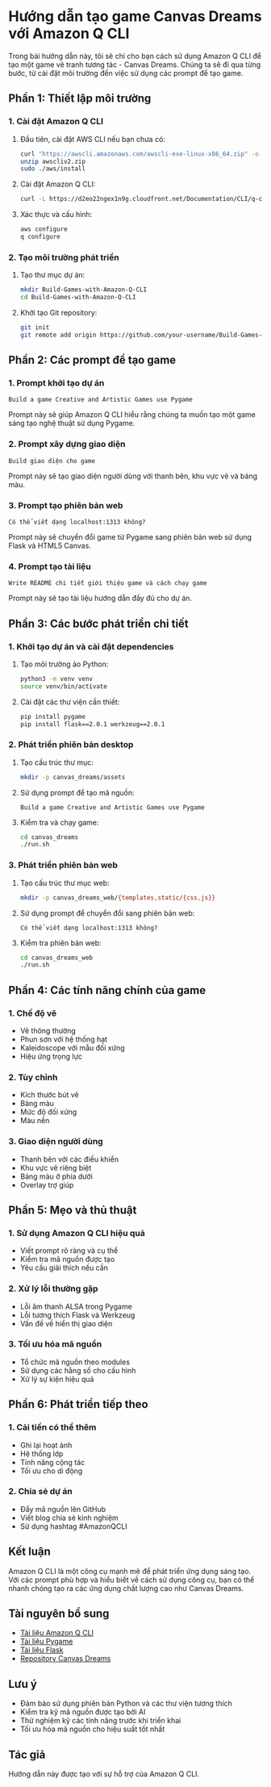 # Hướng dẫn tạo game Canvas Dreams với Amazon Q CLI

Trong bài hướng dẫn này, tôi sẽ chỉ cho bạn cách sử dụng Amazon Q CLI để tạo một game vẽ tranh tương tác - Canvas Dreams. Chúng ta sẽ đi qua từng bước, từ cài đặt môi trường đến việc sử dụng các prompt để tạo game.

## Phần 1: Thiết lập môi trường

### 1. Cài đặt Amazon Q CLI

1. Đầu tiên, cài đặt AWS CLI nếu bạn chưa có:
   ```bash
   curl "https://awscli.amazonaws.com/awscli-exe-linux-x86_64.zip" -o "awscliv2.zip"
   unzip awscliv2.zip
   sudo ./aws/install
   ```

2. Cài đặt Amazon Q CLI:
   ```bash
   curl -L https://d2eo22ngex1n9g.cloudfront.net/Documentation/CLI/q-cli-installer.sh | sh
   ```

3. Xác thực và cấu hình:
   ```bash
   aws configure
   q configure
   ```

### 2. Tạo môi trường phát triển

1. Tạo thư mục dự án:
   ```bash
   mkdir Build-Games-with-Amazon-Q-CLI
   cd Build-Games-with-Amazon-Q-CLI
   ```

2. Khởi tạo Git repository:
   ```bash
   git init
   git remote add origin https://github.com/your-username/Build-Games-with-Amazon-Q-CLI.git
   ```

## Phần 2: Các prompt để tạo game

### 1. Prompt khởi tạo dự án
```
Build a game Creative and Artistic Games use Pygame
```
Prompt này sẽ giúp Amazon Q CLI hiểu rằng chúng ta muốn tạo một game sáng tạo nghệ thuật sử dụng Pygame.

### 2. Prompt xây dựng giao diện
```
Build giao diện cho game
```
Prompt này sẽ tạo giao diện người dùng với thanh bên, khu vực vẽ và bảng màu.

### 3. Prompt tạo phiên bản web
```
Có thể viết dạng localhost:1313 không?
```
Prompt này sẽ chuyển đổi game từ Pygame sang phiên bản web sử dụng Flask và HTML5 Canvas.

### 4. Prompt tạo tài liệu
```
Write README chi tiết giới thiệu game và cách chạy game
```
Prompt này sẽ tạo tài liệu hướng dẫn đầy đủ cho dự án.

## Phần 3: Các bước phát triển chi tiết

### 1. Khởi tạo dự án và cài đặt dependencies

1. Tạo môi trường ảo Python:
   ```bash
   python3 -m venv venv
   source venv/bin/activate
   ```

2. Cài đặt các thư viện cần thiết:
   ```bash
   pip install pygame
   pip install flask==2.0.1 werkzeug==2.0.1
   ```

### 2. Phát triển phiên bản desktop

1. Tạo cấu trúc thư mục:
   ```bash
   mkdir -p canvas_dreams/assets
   ```

2. Sử dụng prompt để tạo mã nguồn:
   ```
   Build a game Creative and Artistic Games use Pygame
   ```

3. Kiểm tra và chạy game:
   ```bash
   cd canvas_dreams
   ./run.sh
   ```

### 3. Phát triển phiên bản web

1. Tạo cấu trúc thư mục web:
   ```bash
   mkdir -p canvas_dreams_web/{templates,static/{css,js}}
   ```

2. Sử dụng prompt để chuyển đổi sang phiên bản web:
   ```
   Có thể viết dạng localhost:1313 không?
   ```

3. Kiểm tra phiên bản web:
   ```bash
   cd canvas_dreams_web
   ./run.sh
   ```

## Phần 4: Các tính năng chính của game

### 1. Chế độ vẽ
- Vẽ thông thường
- Phun sơn với hệ thống hạt
- Kaleidoscope với mẫu đối xứng
- Hiệu ứng trọng lực

### 2. Tùy chỉnh
- Kích thước bút vẽ
- Bảng màu
- Mức độ đối xứng
- Màu nền

### 3. Giao diện người dùng
- Thanh bên với các điều khiển
- Khu vực vẽ riêng biệt
- Bảng màu ở phía dưới
- Overlay trợ giúp

## Phần 5: Mẹo và thủ thuật

### 1. Sử dụng Amazon Q CLI hiệu quả
- Viết prompt rõ ràng và cụ thể
- Kiểm tra mã nguồn được tạo
- Yêu cầu giải thích nếu cần

### 2. Xử lý lỗi thường gặp
- Lỗi âm thanh ALSA trong Pygame
- Lỗi tương thích Flask và Werkzeug
- Vấn đề về hiển thị giao diện

### 3. Tối ưu hóa mã nguồn
- Tổ chức mã nguồn theo modules
- Sử dụng các hằng số cho cấu hình
- Xử lý sự kiện hiệu quả

## Phần 6: Phát triển tiếp theo

### 1. Cải tiến có thể thêm
- Ghi lại hoạt ảnh
- Hệ thống lớp
- Tính năng cộng tác
- Tối ưu cho di động

### 2. Chia sẻ dự án
- Đẩy mã nguồn lên GitHub
- Viết blog chia sẻ kinh nghiệm
- Sử dụng hashtag #AmazonQCLI

## Kết luận

Amazon Q CLI là một công cụ mạnh mẽ để phát triển ứng dụng sáng tạo. Với các prompt phù hợp và hiểu biết về cách sử dụng công cụ, bạn có thể nhanh chóng tạo ra các ứng dụng chất lượng cao như Canvas Dreams.

## Tài nguyên bổ sung

- [Tài liệu Amazon Q CLI](https://aws.amazon.com/q/cli/)
- [Tài liệu Pygame](https://www.pygame.org/docs/)
- [Tài liệu Flask](https://flask.palletsprojects.com/)
- [Repository Canvas Dreams](https://github.com/vanhoangkha/Build-Games-with-Amazon-Q-CLI)

## Lưu ý

- Đảm bảo sử dụng phiên bản Python và các thư viện tương thích
- Kiểm tra kỹ mã nguồn được tạo bởi AI
- Thử nghiệm kỹ các tính năng trước khi triển khai
- Tối ưu hóa mã nguồn cho hiệu suất tốt nhất

## Tác giả

Hướng dẫn này được tạo với sự hỗ trợ của Amazon Q CLI.

